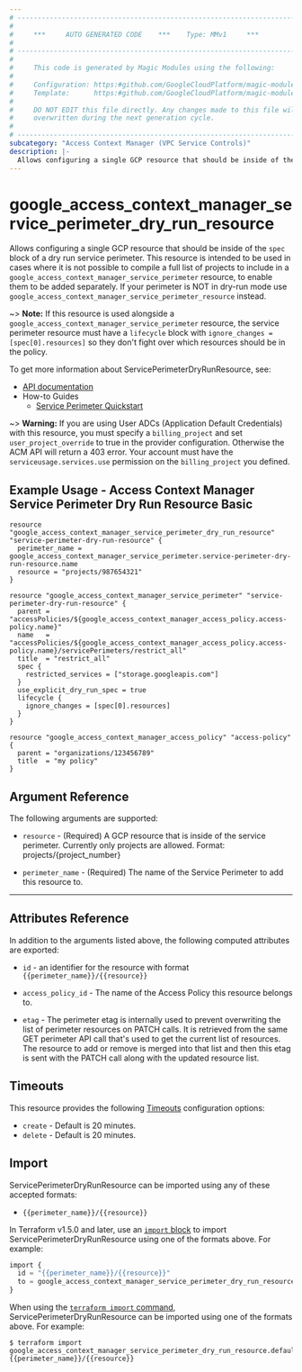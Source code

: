 ```yaml
---
# ----------------------------------------------------------------------------
#
#     ***     AUTO GENERATED CODE    ***    Type: MMv1     ***
#
# ----------------------------------------------------------------------------
#
#     This code is generated by Magic Modules using the following:
#
#     Configuration: https:#github.com/GoogleCloudPlatform/magic-modules/tree/main/mmv1/products/accesscontextmanager/ServicePerimeterDryRunResource.yaml
#     Template:      https:#github.com/GoogleCloudPlatform/magic-modules/tree/main/mmv1/templates/terraform/resource.html.markdown.tmpl
#
#     DO NOT EDIT this file directly. Any changes made to this file will be
#     overwritten during the next generation cycle.
#
# ----------------------------------------------------------------------------
subcategory: "Access Context Manager (VPC Service Controls)"
description: |-
  Allows configuring a single GCP resource that should be inside of the `spec` block of a dry run service perimeter.
---
```


# google_access_context_manager_service_perimeter_dry_run_resource

Allows configuring a single GCP resource that should be inside of the `spec` block of a dry run service perimeter.
This resource is intended to be used in cases where it is not possible to compile a full list
of projects to include in a `google_access_context_manager_service_perimeter` resource,
to enable them to be added separately.
If your perimeter is NOT in dry-run mode use `google_access_context_manager_service_perimeter_resource` instead.

~> **Note:** If this resource is used alongside a `google_access_context_manager_service_perimeter` resource,
the service perimeter resource must have a `lifecycle` block with `ignore_changes = [spec[0].resources]` so
they don't fight over which resources should be in the policy.


To get more information about ServicePerimeterDryRunResource, see:

* [API documentation](https://cloud.google.com/access-context-manager/docs/reference/rest/v1/accessPolicies.servicePerimeters)
* How-to Guides
    * [Service Perimeter Quickstart](https://cloud.google.com/vpc-service-controls/docs/quickstart)

~> **Warning:** If you are using User ADCs (Application Default Credentials) with this resource,
you must specify a `billing_project` and set `user_project_override` to true
in the provider configuration. Otherwise the ACM API will return a 403 error.
Your account must have the `serviceusage.services.use` permission on the
`billing_project` you defined.

## Example Usage - Access Context Manager Service Perimeter Dry Run Resource Basic


```hcl
resource "google_access_context_manager_service_perimeter_dry_run_resource" "service-perimeter-dry-run-resource" {
  perimeter_name = google_access_context_manager_service_perimeter.service-perimeter-dry-run-resource.name
  resource = "projects/987654321"
}

resource "google_access_context_manager_service_perimeter" "service-perimeter-dry-run-resource" {
  parent = "accessPolicies/${google_access_context_manager_access_policy.access-policy.name}"
  name   = "accessPolicies/${google_access_context_manager_access_policy.access-policy.name}/servicePerimeters/restrict_all"
  title  = "restrict_all"
  spec {
    restricted_services = ["storage.googleapis.com"]
  }
  use_explicit_dry_run_spec = true
  lifecycle {
    ignore_changes = [spec[0].resources]
  }
}

resource "google_access_context_manager_access_policy" "access-policy" {
  parent = "organizations/123456789"
  title  = "my policy"
}
```

## Argument Reference

The following arguments are supported:


* `resource` -
  (Required)
  A GCP resource that is inside of the service perimeter.
  Currently only projects are allowed.
  Format: projects/{project_number}

* `perimeter_name` -
  (Required)
  The name of the Service Perimeter to add this resource to.


- - -



## Attributes Reference

In addition to the arguments listed above, the following computed attributes are exported:

* `id` - an identifier for the resource with format `{{perimeter_name}}/{{resource}}`

* `access_policy_id` -
  The name of the Access Policy this resource belongs to.

* `etag` -
  The perimeter etag is internally used to prevent overwriting the list of perimeter resources on PATCH calls. It is retrieved from the same GET perimeter API call that's used to get the current list of resources. The resource to add or remove is merged into that list and then this etag is sent with the PATCH call along with the updated resource list.


## Timeouts

This resource provides the following
[Timeouts](https://developer.hashicorp.com/terraform/plugin/sdkv2/resources/retries-and-customizable-timeouts) configuration options:

- `create` - Default is 20 minutes.
- `delete` - Default is 20 minutes.

## Import


ServicePerimeterDryRunResource can be imported using any of these accepted formats:

* `{{perimeter_name}}/{{resource}}`


In Terraform v1.5.0 and later, use an [`import` block](https://developer.hashicorp.com/terraform/language/import) to import ServicePerimeterDryRunResource using one of the formats above. For example:

```tf
import {
  id = "{{perimeter_name}}/{{resource}}"
  to = google_access_context_manager_service_perimeter_dry_run_resource.default
}
```

When using the [`terraform import` command](https://developer.hashicorp.com/terraform/cli/commands/import), ServicePerimeterDryRunResource can be imported using one of the formats above. For example:

```
$ terraform import google_access_context_manager_service_perimeter_dry_run_resource.default {{perimeter_name}}/{{resource}}
```
